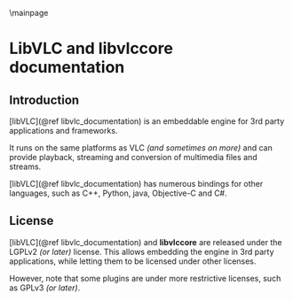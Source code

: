 \mainpage
# LibVLC and libvlccore documentation

## Introduction

[libVLC](@ref libvlc_documentation) is an embeddable engine for
3rd party applications and frameworks.

It runs on the same platforms as VLC <em>(and sometimes on more)</em>
and can provide playback, streaming and conversion of multimedia
files and streams.

[libVLC](@ref libvlc_documentation) has numerous bindings for
other languages, such as C++, Python, java, Objective-C and C#.

##  License

[libVLC](@ref libvlc_documentation) and **libvlccore** are released
under the LGPLv2 <em>(or later)</em> license. This allows embedding the
engine in 3rd party applications, while letting them to be licensed
under other licenses.

However, note that some plugins are under more restrictive licenses,
such as GPLv3 <em>(or later)</em>.
